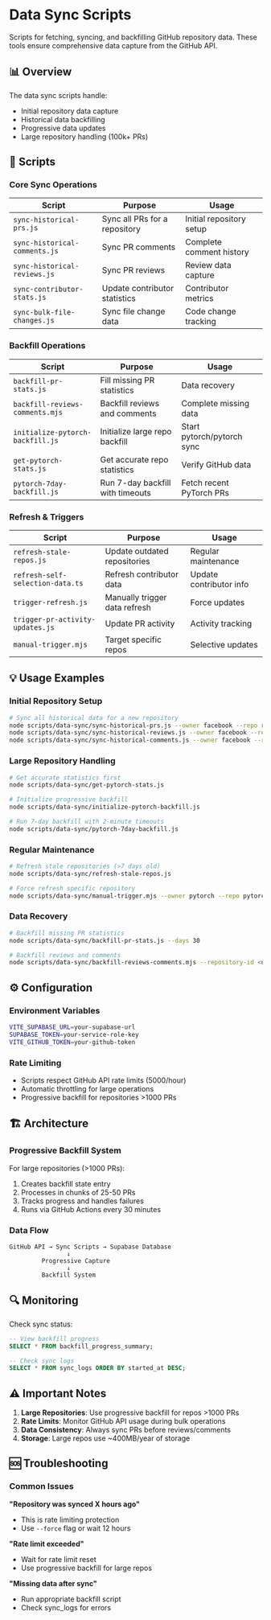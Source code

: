 # Data Sync Scripts

Scripts for fetching, syncing, and backfilling GitHub repository data. These tools ensure comprehensive data capture from the GitHub API.

## 📊 Overview

The data sync scripts handle:
- Initial repository data capture
- Historical data backfilling
- Progressive data updates
- Large repository handling (100k+ PRs)

## 🚀 Scripts

### Core Sync Operations

| Script | Purpose | Usage |
|--------|---------|-------|
| `sync-historical-prs.js` | Sync all PRs for a repository | Initial repository setup |
| `sync-historical-comments.js` | Sync PR comments | Complete comment history |
| `sync-historical-reviews.js` | Sync PR reviews | Review data capture |
| `sync-contributor-stats.js` | Update contributor statistics | Contributor metrics |
| `sync-bulk-file-changes.js` | Sync file change data | Code change tracking |

### Backfill Operations

| Script | Purpose | Usage |
|--------|---------|-------|
| `backfill-pr-stats.js` | Fill missing PR statistics | Data recovery |
| `backfill-reviews-comments.mjs` | Backfill reviews and comments | Complete missing data |
| `initialize-pytorch-backfill.js` | Initialize large repo backfill | Start pytorch/pytorch sync |
| `get-pytorch-stats.js` | Get accurate repo statistics | Verify GitHub data |
| `pytorch-7day-backfill.js` | Run 7-day backfill with timeouts | Fetch recent PyTorch PRs |

### Refresh & Triggers

| Script | Purpose | Usage |
|--------|---------|-------|
| `refresh-stale-repos.js` | Update outdated repositories | Regular maintenance |
| `refresh-self-selection-data.ts` | Refresh contributor data | Update contributor info |
| `trigger-refresh.js` | Manually trigger data refresh | Force updates |
| `trigger-pr-activity-updates.js` | Update PR activity | Activity tracking |
| `manual-trigger.mjs` | Target specific repos | Selective updates |

## 💡 Usage Examples

### Initial Repository Setup
```bash
# Sync all historical data for a new repository
node scripts/data-sync/sync-historical-prs.js --owner facebook --repo react
node scripts/data-sync/sync-historical-reviews.js --owner facebook --repo react
node scripts/data-sync/sync-historical-comments.js --owner facebook --repo react
```

### Large Repository Handling
```bash
# Get accurate statistics first
node scripts/data-sync/get-pytorch-stats.js

# Initialize progressive backfill
node scripts/data-sync/initialize-pytorch-backfill.js

# Run 7-day backfill with 2-minute timeouts
node scripts/data-sync/pytorch-7day-backfill.js
```

### Regular Maintenance
```bash
# Refresh stale repositories (>7 days old)
node scripts/data-sync/refresh-stale-repos.js

# Force refresh specific repository
node scripts/data-sync/manual-trigger.mjs --owner pytorch --repo pytorch
```

### Data Recovery
```bash
# Backfill missing PR statistics
node scripts/data-sync/backfill-pr-stats.js --days 30

# Backfill reviews and comments
node scripts/data-sync/backfill-reviews-comments.mjs --repository-id <uuid>
```

## ⚙️ Configuration

### Environment Variables
```bash
VITE_SUPABASE_URL=your-supabase-url
SUPABASE_TOKEN=your-service-role-key
VITE_GITHUB_TOKEN=your-github-token
```

### Rate Limiting
- Scripts respect GitHub API rate limits (5000/hour)
- Automatic throttling for large operations
- Progressive backfill for repositories >1000 PRs

## 🏗️ Architecture

### Progressive Backfill System
For large repositories (>1000 PRs):
1. Creates backfill state entry
2. Processes in chunks of 25-50 PRs
3. Tracks progress and handles failures
4. Runs via GitHub Actions every 30 minutes

### Data Flow
```
GitHub API → Sync Scripts → Supabase Database
                ↓
         Progressive Capture
                ↓
         Backfill System
```

## 🔍 Monitoring

Check sync status:
```sql
-- View backfill progress
SELECT * FROM backfill_progress_summary;

-- Check sync logs
SELECT * FROM sync_logs ORDER BY started_at DESC;
```

## ⚠️ Important Notes

1. **Large Repositories**: Use progressive backfill for repos >1000 PRs
2. **Rate Limits**: Monitor GitHub API usage during bulk operations
3. **Data Consistency**: Always sync PRs before reviews/comments
4. **Storage**: Large repos use ~400MB/year of storage

## 🆘 Troubleshooting

### Common Issues

**"Repository was synced X hours ago"**
- This is rate limiting protection
- Use `--force` flag or wait 12 hours

**"Rate limit exceeded"**
- Wait for rate limit reset
- Use progressive backfill for large repos

**"Missing data after sync"**
- Run appropriate backfill script
- Check sync_logs for errors